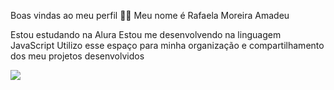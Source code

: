 Boas vindas ao meu perfil 💙💙
Meu nome é Rafaela Moreira Amadeu

Estou estudando na Alura
Estou me desenvolvendo na linguagem JavaScript
Utilizo esse espaço para minha organização e compartilhamento dos meu projetos desenvolvidos






![](https://media1.tenor.com/m/o_tU_5zczwcAAAAd/mr-bean-mrbean.gif)
